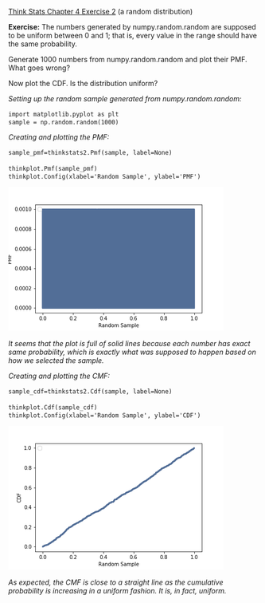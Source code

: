 [Think Stats Chapter 4 Exercise 2](http://greenteapress.com/thinkstats2/html/thinkstats2005.html#toc41) (a random distribution)

**Exercise:** The numbers generated by numpy.random.random are supposed to be uniform between 0 and 1; that is, every value in the range should have the same probability.

Generate 1000 numbers from numpy.random.random and plot their PMF. What goes wrong?

Now plot the CDF. Is the distribution uniform?

*Setting up the random sample generated from numpy.random.random:*

    import matplotlib.pyplot as plt
    sample = np.random.random(1000)

*Creating and plotting the PMF:*

    sample_pmf=thinkstats2.Pmf(sample, label=None)

    thinkplot.Pmf(sample_pmf)
    thinkplot.Config(xlabel='Random Sample', ylabel='PMF')

![Random Sample PMF](Chapter_4_Ex_2_1.png)

*It seems that the plot is full of solid lines because each number has exact same probability, which is exactly what was supposed to happen based on how we selected the sample.*

*Creating and plotting the CMF:*

    sample_cdf=thinkstats2.Cdf(sample, label=None)

    thinkplot.Cdf(sample_cdf)
    thinkplot.Config(xlabel='Random Sample', ylabel='CDF')

![Random Sample CMF](Chapter_4_Ex_2_2.png)

*As expected, the CMF is close to a straight line as the cumulative probability is increasing in a uniform fashion. It is, in fact, uniform.*
